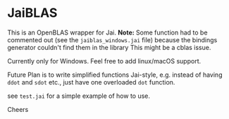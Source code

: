 # JaiBLAS

This is an OpenBLAS wrapper for Jai. 
**Note:** Some function had to be commented out (see the `jaiblas_windows.jai` file) because the bindings generator couldn't find them in the library This might be a cblas issue.

Currently only for Windows. Feel free to add linux/macOS support.

Future Plan is to write simplified functions Jai-style, e.g. instead of having `ddot` and `sdot` etc., just have one overloaded `dot` function.

see `test.jai` for a simple example of how to use.

Cheers
